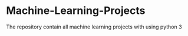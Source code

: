 # Machine-Learning-Projects
The repository contain all machine learning projects with using python 3
